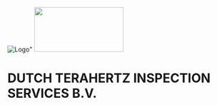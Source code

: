 ![Logo](https://user-images.githubusercontent.com/113699308/190680211-c2a01f83-8c93-45d4-ba0e-765a62a7cb26.jpg)"
<img src="[!Logo](https://user-images.githubusercontent.com/113699308/190680211-c2a01f83-8c93-45d4-ba0e-765a62a7cb26.jpg)" width="200" height="100">

# DUTCH TERAHERTZ INSPECTION SERVICES B.V.



